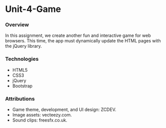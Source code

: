 # Unit-4-Game

### Overview

In this assignment, we create another fun and interactive game for web browsers. This time, the app must dynamically update the HTML pages with the jQuery library.

### Technologies

* HTML5
* CSS3
* jQuery
* Bootstrap

### Attributions

* Game theme, development, and UI design: ZCDEV. 
* Image assets: vecteezy.com.
* Sound clips: freesfx.co.uk.

